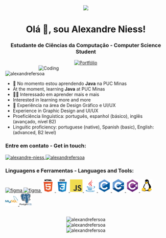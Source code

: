 <div align="center">
  <img src="https://github.com/Anmol-Baranwal/Cool-GIFs-For-GitHub/assets/74038190/80728820-e06b-4f96-9c9e-9df46f0cc0a5" width="auto">
</div>

<h1 align="center">Olá 👋, sou Alexandre Niess!</h1>
<h3 align="center">Estudante de Ciências da Computação - Computer Science Student</h3>

<div align="center">
  <a href="https://alexandre-niess.github.io/SitePortifolio/" target="_blank">
    <img src="https://img.shields.io/badge/Portfólio-37a779?style=for-the-badge" alt="Portfólio" />
  </a>
</div>

<img align="right" alt="Coding" width="400" src="https://media.giphy.com/media/Og8L6NGjDQzFm/giphy.gif">

<p align="left">
  <img src="https://komarev.com/ghpvc/?username=alexandrefersoa&label=Profile%20views&color=0e75b6&style=flat" alt="alexandrefersoa" />
</p>

- 🌱 No momento estou aprendendo **Java** na PUC Minas
- At the moment, learning **Java** at PUC Minas
- 🧑‍🔬 Interessado em aprender mais e mais
- Interested in learning more and more
- 🎨 Experiência na área de Design Gráfico e UI/UX
- Experience in Graphic Design and UI/UX
- Proeficiência linguística: português, espanhol (básico), inglês (avançado, nível B2)
- Linguitic proficiency: portuguese (native), Spanish (basic), English: (advanced, B2 level)

<h3 align="left">Entre em contato - Get in touch:</h3>
<p align="left">
  <a href="https://linkedin.com/in/alexandre-niess" target="blank">
    <img align="center" src="https://raw.githubusercontent.com/rahuldkjain/github-profile-readme-generator/master/src/images/icons/Social/linked-in-alt.svg" alt="alexandre-niess" height="30" width="40" />
  </a>
  <a href="https://www.behance.net/alexandrefersoa" target="blank">
    <img align="center" src="https://raw.githubusercontent.com/rahuldkjain/github-profile-readme-generator/master/src/images/icons/Social/behance.svg" alt="alexandrefersoa" height="30" width="40" />
  </a>
</p>

<h3 align="left">Linguagens e Ferramentas - Languages and Tools:</h3>
<p align="left">
  <a href="https://www.figma.com/" target="_blank" rel="noreferrer">
    <img src="https://www.vectorlogo.zone/logos/figma/figma-icon.svg" alt="figma" width="40" height="40"/>
  </a>
   <a href="https://react.dev/" target="_blank" rel="noreferrer">
    <img src='https://svgshare.com/i/16Xo.svg' alt="figma" width="40" height="40"/>
  </a>
  <a href="https://www.w3.org/html/" target="_blank" rel="noreferrer">
    <img src="https://raw.githubusercontent.com/devicons/devicon/master/icons/html5/html5-original-wordmark.svg" alt="html5" width="40" height="40"/>
  </a>
  <a href="https://www.w3schools.com/css/" target="_blank" rel="noreferrer">
    <img src="https://raw.githubusercontent.com/devicons/devicon/master/icons/css3/css3-original-wordmark.svg" alt="css3" width="40" height="40"/>
  </a>
  <a href="https://developer.mozilla.org/en-US/docs/Web/JavaScript" target="_blank" rel="noreferrer">
    <img src="https://raw.githubusercontent.com/devicons/devicon/master/icons/javascript/javascript-original.svg" alt="javascript" width="40" height="40"/>
  </a>
  <a href="https://www.java.com" target="_blank" rel="noreferrer">
    <img src="https://raw.githubusercontent.com/devicons/devicon/master/icons/java/java-original.svg" alt="java" width="40" height="40"/>
  </a>
  <a href="https://www.cprogramming.com/" target="_blank" rel="noreferrer">
    <img src="https://raw.githubusercontent.com/devicons/devicon/master/icons/c/c-original.svg" alt="c" width="40" height="40"/>
  </a>
  <a href="https://www.w3schools.com/cpp/" target="_blank" rel="noreferrer">
    <img src="https://raw.githubusercontent.com/devicons/devicon/master/icons/cplusplus/cplusplus-original.svg" alt="cplusplus" width="40" height="40"/>
  </a>
  <a href="https://www.w3schools.com/cs/" target="_blank" rel="noreferrer">
    <img src="https://raw.githubusercontent.com/devicons/devicon/master/icons/csharp/csharp-original.svg" alt="csharp" width="40" height="40"/>
  </a>
  <a href="https://www.linux.org/" target="_blank" rel="noreferrer">
    <img src="https://raw.githubusercontent.com/devicons/devicon/master/icons/linux/linux-original.svg" alt="linux" width="40" height="40"/>
  </a>
  <a href="https://www.mysql.com/" target="_blank" rel="noreferrer">
    <img src="https://raw.githubusercontent.com/devicons/devicon/master/icons/mysql/mysql-original-wordmark.svg" alt="mysql" width="40" height="40"/>
  </a>
  <a href="https://www.postgresql.org" target="_blank" rel="noreferrer">
    <img src="https://raw.githubusercontent.com/devicons/devicon/master/icons/postgresql/postgresql-original-wordmark.svg" alt="postgresql" width="40" height="40"/>
  </a>
</p>
<br>

<div align="center">
  <img src="https://github-readme-stats.vercel.app/api/top-langs?username=alexandrefersoa&show_icons=true&locale=en&layout=compact" alt="alexandrefersoa" /><br>
  <img src="https://github-readme-stats.vercel.app/api?username=alexandrefersoa&show_icons=true&locale=en" alt="alexandrefersoa" /><br>
  <img src="https://github-readme-streak-stats.herokuapp.com/?user=alexandrefersoa&" alt="alexandrefersoa" />
</div>

